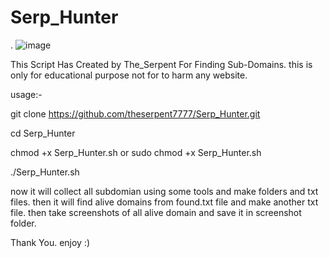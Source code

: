# Serp_Hunter
.
![image](https://user-images.githubusercontent.com/83366305/180301574-a44112bd-5d8f-45d8-a4e6-c88945d4b0b6.png)


 This Script Has Created by The_Serpent For Finding Sub-Domains. this is only for educational purpose not for to harm any website.
 
usage:-

git clone https://github.com/theserpent7777/Serp_Hunter.git

cd Serp_Hunter

chmod +x Serp_Hunter.sh   or    sudo chmod +x Serp_Hunter.sh

./Serp_Hunter.sh

now it will collect all subdomian using some tools and make folders and txt files. then it will find alive domains from found.txt file and make another txt file. then take screenshots of all alive domain and save it in screenshot folder.

Thank You. enjoy :)
